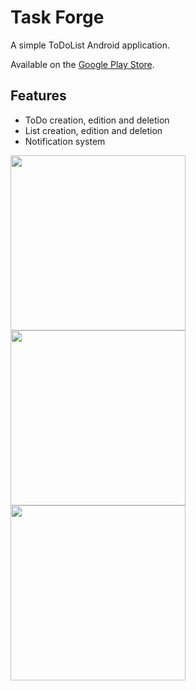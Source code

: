 # Task Forge
A simple ToDoList Android application.

Available on the <a href="https://play.google.com/store/apps/details?id=kade_c.taskforge&hl=en" target="_blank">Google Play Store</a>.

## Features
- ToDo creation, edition and deletion
- List creation, edition and deletion
- Notification system

<div>
<img src="https://cloud.githubusercontent.com/assets/15229355/25179372/e7df4d9c-2509-11e7-9d7e-9a698d0cd986.png" width="280">

<img src="https://cloud.githubusercontent.com/assets/15229355/25179404/0f466fdc-250a-11e7-96fe-3f8389dab668.png" width="280">

<img src="https://cloud.githubusercontent.com/assets/15229355/25179413/1b786cd8-250a-11e7-8d76-01e5c09c4c11.png" width="280">
</div>
